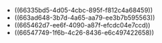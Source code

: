- ((66335bd5-4d05-4cbc-895f-f812c4a68459))
- ((663ad648-3b7d-4a65-aa79-ee3b7b595563))
- ((665462d7-ee6f-4090-a87f-efcdc04e7ccd))
- ((66547749-1f6b-4c26-8436-e6c497422658))